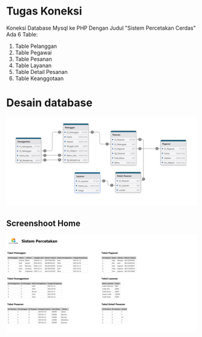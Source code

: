 
# Tugas Koneksi

Koneksi Database Mysql ke PHP Dengan Judul "Sistem Percetakan Cerdas"
Ada 6 Table:

1. Table Pelanggan
2. Table Pegawai
3. Table Pesanan
4. Table Layanan
5. Table Detail Pesanan
6. Table Keanggotaan

# Desain database

![App Screenshot](./Diagram_Db.png)

## Screenshoot Home

![App Screenshot](./Ss_home.png)

